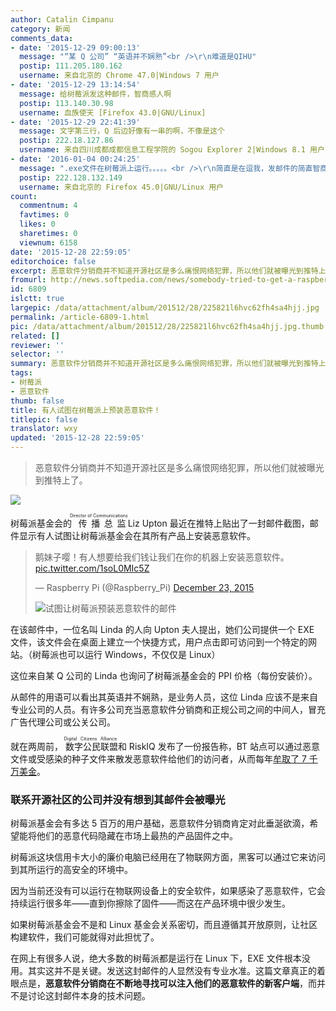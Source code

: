 ```yaml
---
author: Catalin Cimpanu
category: 新闻
comments_data:
- date: '2015-12-29 09:00:13'
  message: "“某 Q 公司” “英语并不娴熟”<br />\r\n难道是QIHU"
  postip: 111.205.180.162
  username: 来自北京的 Chrome 47.0|Windows 7 用户
- date: '2015-12-29 13:14:54'
  message: 给树莓派发这种邮件，智商感人啊
  postip: 113.140.30.98
  username: 血族使天 [Firefox 43.0|GNU/Linux]
- date: '2015-12-29 22:41:39'
  message: 文字第三行，Q 后边好像有一串的啊，不像是这个
  postip: 222.18.127.86
  username: 来自四川成都成都信息工程学院的 Sogou Explorer 2|Windows 8.1 用户
- date: '2016-01-04 00:24:25'
  message: ".exe文件在树莓派上运行。。。。。<br />\r\n简直是在逗我，发邮件的简直智商感人"
  postip: 222.128.132.149
  username: 来自北京的 Firefox 45.0|GNU/Linux 用户
count:
  commentnum: 4
  favtimes: 0
  likes: 0
  sharetimes: 0
  viewnum: 6158
date: '2015-12-28 22:59:05'
editorchoice: false
excerpt: 恶意软件分销商并不知道开源社区是多么痛恨网络犯罪，所以他们就被曝光到推特上了。
fromurl: http://news.softpedia.com/news/somebody-tried-to-get-a-raspberry-pi-exec-to-install-malware-on-its-devices-498088.shtml
id: 6809
islctt: true
largepic: /data/attachment/album/201512/28/225821l6hvc62fh4sa4hjj.jpg
permalink: /article-6809-1.html
pic: /data/attachment/album/201512/28/225821l6hvc62fh4sa4hjj.jpg.thumb.jpg
related: []
reviewer: ''
selector: ''
summary: 恶意软件分销商并不知道开源社区是多么痛恨网络犯罪，所以他们就被曝光到推特上了。
tags:
- 树莓派
- 恶意软件
thumb: false
title: 有人试图在树莓派上预装恶意软件！
titlepic: false
translator: wxy
updated: '2015-12-28 22:59:05'
---
```



> 
> 恶意软件分销商并不知道开源社区是多么痛恨网络犯罪，所以他们就被曝光到推特上了。
> 
> 
> 


![](/data/attachment/album/201512/28/225821l6hvc62fh4sa4hjj.jpg)


树莓派基金会的<ruby> 传播总监 <rp>  （ </rp> <rt>  Director of Communications </rt> <rp>  ） </rp></ruby> Liz Upton 最近在推特上贴出了一封邮件截图，邮件显示有人试图让树莓派基金会在其所有产品上安装恶意软件。



> 
> 鹅妹子嘤！有人想要给我们钱让我们在你的机器上安装恶意软件。 [pic.twitter.com/1soL0MIc5Z](https://t.co/1soL0MIc5Z) 
> 
> 
> — Raspberry Pi (@Raspberry\_Pi) [December 23, 2015](https://twitter.com/Raspberry_Pi/status/679640660044058624)
> 
> 
> ![试图让树莓派预装恶意软件的邮件](/data/attachment/album/201512/28/220357t946ohh9y49yo9v9.png)
> 
> 
> 


在该邮件中，一位名叫 Linda 的人向 Upton 夫人提出，她们公司提供一个 EXE 文件，该文件会在桌面上建立一个快捷方式，用户点击即可访问到一个特定的网站。（树莓派也可以运行 Windows，不仅仅是 Linux）


这位来自某 Q 公司的 Linda 也询问了树莓派基金会的 PPI 价格（每份安装价）。


从邮件的用语可以看出其英语并不娴熟，是业务人员，这位 Linda 应该不是来自专业公司的人员。有许多公司充当恶意软件分销商和正规公司之间的中间人，冒充广告代理公司或公关公司。


就在两周前，<ruby> 数字公民联盟 <rp>  （ </rp> <rt>  Digital Citizens Alliance </rt> <rp>  ） </rp></ruby>和 RiskIQ 发布了一份报告称，BT 站点可以通过恶意文件或受感染的种子文件来散发恶意软件给他们的访问者，从而每年[牟取了 7 千万美金](http://news.softpedia.com/news/torrent-sites-earned-70-million-to-drop-malware-on-their-visitors-497470.shtml)。


### 联系开源社区的公司并没有想到其邮件会被曝光


树莓派基金会有多达 5 百万的用户基础，恶意软件分销商肯定对此垂涎欲滴，希望能将他们的恶意代码隐藏在市场上最热的产品固件之中。


树莓派这块信用卡大小的廉价电脑已经用在了物联网方面，黑客可以通过它来访问到其所运行的高安全的环境中。


因为当前还没有可以运行在物联网设备上的安全软件，如果感染了恶意软件，它会持续运行很多年——直到你擦除了固件——而这在产品环境中很少发生。


如果树莓派基金会不是和 Linux 基金会关系密切，而且遵循其开放原则，让社区构建软件，我们可能就得对此担忧了。


在网上有很多人说，绝大多数的树莓派都是运行在 Linux 下，EXE 文件根本没用。其实这并不是关键。发送这封邮件的人显然没有专业水准。这篇文章真正的着眼点是，**恶意软件分销商在不断地寻找可以注入他们的恶意软件的新客户端**，而并不是讨论这封邮件本身的技术问题。